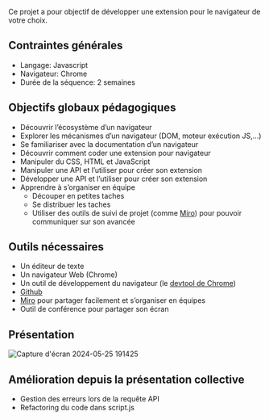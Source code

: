 Ce projet a pour objectif de développer une extension pour le navigateur de votre choix.

## **Contraintes générales**

- Langage: Javascript
- Navigateur: Chrome
- Durée de la séquence: 2 semaines

## **Objectifs globaux pédagogiques**

- Découvrir l’écosystème d’un navigateur
- Explorer les mécanismes d’un navigateur (DOM, moteur exécution JS,...)
- Se familiariser avec la documentation d’un navigateur
- Découvrir comment coder une extension pour navigateur
- Manipuler du CSS, HTML et JavaScript
- Manipuler une API et l’utiliser pour créer son extension
- Développer une API et l’utiliser pour créer son extension
- Apprendre à s’organiser en équipe
    - Découper en petites taches
    - Se distribuer les taches
    - Utiliser des outils de suivi de projet (comme [Miro](https://miro.com/)) pour pouvoir communiquer sur son avancée

## **Outils nécessaires**

- Un éditeur de texte
- Un navigateur Web (Chrome)
- Un outil de développement du navigateur (le [devtool de Chrome](https://developer.chrome.com/docs/devtools/open/))
- [Github](https://github.com/) 
- [Miro](https://miro.com/) pour partager facilement et s’organiser en équipes
- Outil de conférence pour partager son écran

## **Présentation**

![Capture d'écran 2024-05-25 191425](https://github.com/geraldinegautier/Projet-collectif-extension-de-navigateur/assets/158101084/e82f9abf-79c5-4831-b495-c34b270fc579)

## **Amélioration depuis la présentation collective**
- Gestion des erreurs lors de la requête API
- Refactoring du code dans script.js
